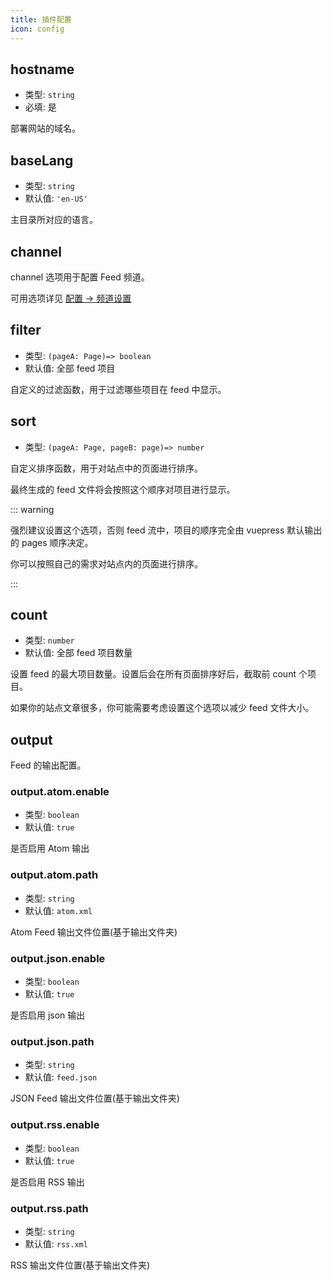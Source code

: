 ```yaml
---
title: 插件配置
icon: config
---
```


## hostname

- 类型: `string`
- 必填: 是

部署网站的域名。

## baseLang

- 类型: `string`
- 默认值: `'en-US'`

主目录所对应的语言。

## channel

channel 选项用于配置 Feed 频道。

可用选项详见 [配置 → 频道设置](channel.md)

## filter

- 类型: `(pageA: Page)=> boolean`
- 默认值: 全部 feed 项目

自定义的过滤函数，用于过滤哪些项目在 feed 中显示。

## sort

- 类型: `(pageA: Page, pageB: page)=> number`

自定义排序函数，用于对站点中的页面进行排序。

最终生成的 feed 文件将会按照这个顺序对项目进行显示。

::: warning

强烈建议设置这个选项，否则 feed 流中，项目的顺序完全由 vuepress 默认输出的 pages 顺序决定。

你可以按照自己的需求对站点内的页面进行排序。

:::

## count

- 类型: `number`
- 默认值: 全部 feed 项目数量

设置 feed 的最大项目数量。设置后会在所有页面排序好后，截取前 count 个项目。

如果你的站点文章很多，你可能需要考虑设置这个选项以减少 feed 文件大小。

## output

Feed 的输出配置。

### output.atom.enable

- 类型: `boolean`
- 默认值: `true`

是否启用 Atom 输出

### output.atom.path

- 类型: `string`
- 默认值: `atom.xml`

Atom Feed 输出文件位置(基于输出文件夹)

### output.json.enable

- 类型: `boolean`
- 默认值: `true`

是否启用 json 输出

### output.json.path

- 类型: `string`
- 默认值: `feed.json`

JSON Feed 输出文件位置(基于输出文件夹)

### output.rss.enable

- 类型: `boolean`
- 默认值: `true`

是否启用 RSS 输出

### output.rss.path

- 类型: `string`
- 默认值: `rss.xml`

RSS 输出文件位置(基于输出文件夹)
